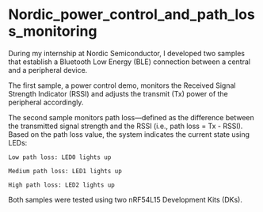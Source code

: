 # Nordic_power_control_and_path_loss_monitoring
During my internship at Nordic Semiconductor, I developed two samples that establish a Bluetooth Low Energy (BLE) connection between a central and a peripheral device.

The first sample, a power control demo, monitors the Received Signal Strength Indicator (RSSI) and adjusts the transmit (Tx) power of the peripheral accordingly.

The second sample monitors path loss—defined as the difference between the transmitted signal strength and the RSSI (i.e., path loss = Tx - RSSI). Based on the path loss value, the system indicates the current state using LEDs:

    Low path loss: LED0 lights up

    Medium path loss: LED1 lights up

    High path loss: LED2 lights up

Both samples were tested using two nRF54L15 Development Kits (DKs).
